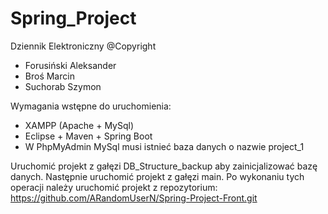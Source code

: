# Spring_Project
Dziennik Elektroniczny
@Copyright
  - Forusiński Aleksander
  - Broś Marcin
  - Suchorab Szymon 

Wymagania wstępne do uruchomienia:
  - XAMPP (Apache + MySql)
  - Eclipse + Maven + Spring Boot
  - W PhpMyAdmin MySql musi istnieć baza danych o nazwie project_1

Uruchomić projekt z gałęzi DB_Structure_backup aby zainicjalizować bazę danych.
Następnie uruchomić projekt z gałęzi main.
Po wykonaniu tych operacji należy uruchomić projekt z repozytorium: https://github.com/ARandomUserN/Spring-Project-Front.git
